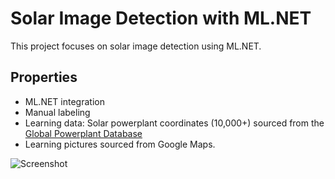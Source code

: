 # Solar Image Detection with ML.NET

This project focuses on solar image detection using ML.NET.

## Properties
- ML.NET integration
- Manual labeling
- Learning data: Solar powerplant coordinates (10,000+) sourced from the [Global Powerplant Database](https://datasets.wri.org/dataset/globalpowerplantdatabase)
- Learning pictures sourced from Google Maps.

![Screenshot](https://github.com/czinegeroland/SolarImageDetectionWithONNXModel/assets/33530995/de4312a3-2d18-47ed-8581-01d19f140144)
